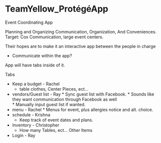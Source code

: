 # TeamYellow_ProtégéApp

Event Coordinating App

Planning and Organizing
Communication, Organization, And Conveniences.
Target: Cox Communication, large event centers.

Their hopes are to make it an interactive app between the people in charge
  * Communicate within the app?

App will have tabs inside of it.

Tabs
  * Keep a budget - Rachel
    * table clothes, Center Pieces, ect...
  * vendors/Guest list - Ray
    * Sync guest list with Facebook.
    * Sounds like they want communication through Facebook as well  
    * Manually input guest list if wanted.
  * menu - Rachel
    * Menus for event, plus allergies notice and alt. choice.
  * schedule - Krishna
    * Keep track of event dates and plans.
  * Inventory - Christopher
    * How many Tables, ect...
Other Items
  * Login - Ray
